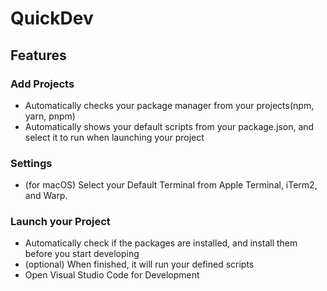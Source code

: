 # QuickDev

## Features

### Add Projects

- Automatically checks your package manager from your projects(npm, yarn, pnpm)
- Automatically shows your default scripts from your package.json, and select it to run when launching your project

### Settings

- (for macOS) Select your Default Terminal from Apple Terminal, iTerm2, and Warp.

### Launch your Project

- Automatically check if the packages are installed, and install them before you start developing
- (optional) When finished, it will run your defined scripts
- Open Visual Studio Code for Development

